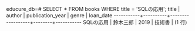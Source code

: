educure_db=# SELECT * FROM books WHERE title = 'SQLの応用';
   title   |  author  | publication_year | genre  | loan_date
-----------+----------+------------------+--------+-----------
 SQLの応用 | 鈴木三郎 |             2019 | 技術書 |
(1 行)